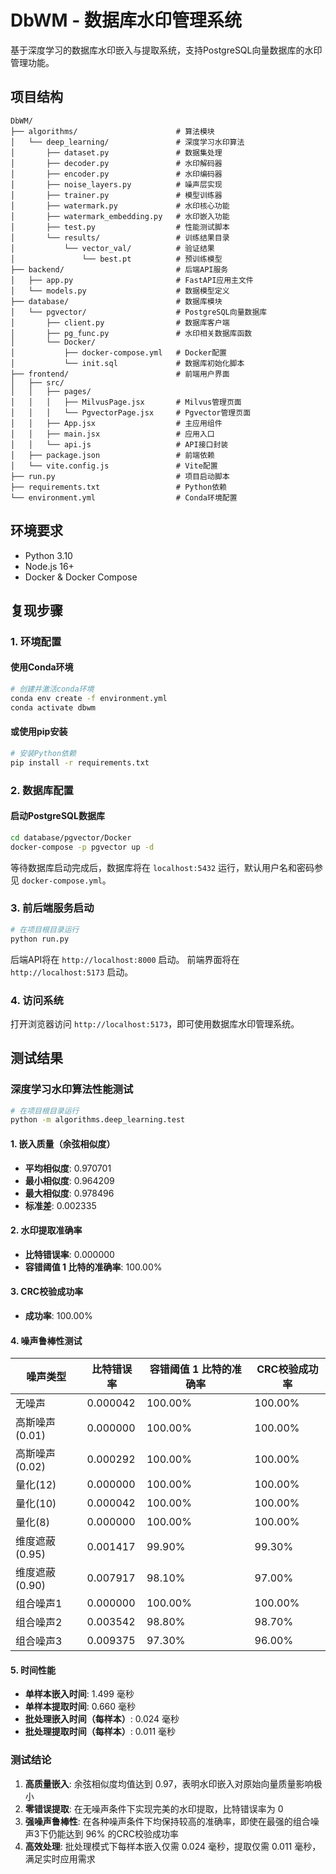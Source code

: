 # DbWM - 数据库水印管理系统

基于深度学习的数据库水印嵌入与提取系统，支持PostgreSQL向量数据库的水印管理功能。

## 项目结构

```
DbWM/
├── algorithms/                      # 算法模块
│   └── deep_learning/               # 深度学习水印算法
│       ├── dataset.py               # 数据集处理
│       ├── decoder.py               # 水印解码器
│       ├── encoder.py               # 水印编码器
│       ├── noise_layers.py          # 噪声层实现
│       ├── trainer.py               # 模型训练器
│       ├── watermark.py             # 水印核心功能
│       ├── watermark_embedding.py   # 水印嵌入功能
│       ├── test.py                  # 性能测试脚本
│       └── results/                 # 训练结果目录
│           └── vector_val/          # 验证结果
│               └── best.pt          # 预训练模型
├── backend/                         # 后端API服务
│   ├── app.py                       # FastAPI应用主文件
│   └── models.py                    # 数据模型定义
├── database/                        # 数据库模块
│   └── pgvector/                    # PostgreSQL向量数据库
│       ├── client.py                # 数据库客户端
│       ├── pg_func.py               # 水印相关数据库函数
│       └── Docker/
│           ├── docker-compose.yml   # Docker配置
│           └── init.sql             # 数据库初始化脚本
├── frontend/                        # 前端用户界面
│   ├── src/
│   │   ├── pages/
│   │   │   ├── MilvusPage.jsx       # Milvus管理页面
│   │   │   └── PgvectorPage.jsx     # Pgvector管理页面
│   │   ├── App.jsx                  # 主应用组件
│   │   ├── main.jsx                 # 应用入口
│   │   └── api.js                   # API接口封装
│   ├── package.json                 # 前端依赖
│   └── vite.config.js               # Vite配置
├── run.py                           # 项目启动脚本
├── requirements.txt                 # Python依赖
└── environment.yml                  # Conda环境配置
```

## 环境要求

- Python 3.10
- Node.js 16+
- Docker & Docker Compose

## 复现步骤

### 1. 环境配置

#### 使用Conda环境
```bash
# 创建并激活conda环境
conda env create -f environment.yml
conda activate dbwm
```

#### 或使用pip安装
```bash
# 安装Python依赖
pip install -r requirements.txt
```

### 2. 数据库配置

#### 启动PostgreSQL数据库
```bash
cd database/pgvector/Docker
docker-compose -p pgvector up -d
```

等待数据库启动完成后，数据库将在 `localhost:5432` 运行，默认用户名和密码参见 `docker-compose.yml`。

### 3. 前后端服务启动

```bash
# 在项目根目录运行
python run.py
```

后端API将在 `http://localhost:8000` 启动。
前端界面将在 `http://localhost:5173` 启动。


### 4. 访问系统

打开浏览器访问 `http://localhost:5173`，即可使用数据库水印管理系统。

## 测试结果

### 深度学习水印算法性能测试

```bash
# 在项目根目录运行
python -m algorithms.deep_learning.test
```

#### 1. 嵌入质量（余弦相似度）
- **平均相似度**: 0.970701
- **最小相似度**: 0.964209
- **最大相似度**: 0.978496
- **标准差**: 0.002335

#### 2. 水印提取准确率
- **比特错误率**: 0.000000
- **容错阈值 1 比特的准确率**: 100.00%

#### 3. CRC校验成功率
- **成功率**: 100.00%

#### 4. 噪声鲁棒性测试

| 噪声类型 | 比特错误率 | 容错阈值 1 比特的准确率 | CRC校验成功率 |
|----------|------------|------------------------|---------------|
| 无噪声 | 0.000042 | 100.00% | 100.00% |
| 高斯噪声(0.01) | 0.000000 | 100.00% | 100.00% |
| 高斯噪声(0.02) | 0.000292 | 100.00% | 100.00% |
| 量化(12) | 0.000000 | 100.00% | 100.00% |
| 量化(10) | 0.000042 | 100.00% | 100.00% |
| 量化(8) | 0.000000 | 100.00% | 100.00% |
| 维度遮蔽(0.95) | 0.001417 | 99.90% | 99.30% |
| 维度遮蔽(0.90) | 0.007917 | 98.10% | 97.00% |
| 组合噪声1 | 0.000000 | 100.00% | 100.00% |
| 组合噪声2 | 0.003542 | 98.80% | 98.70% |
| 组合噪声3 | 0.009375 | 97.30% | 96.00% |

#### 5. 时间性能

- **单样本嵌入时间**: 1.499 毫秒
- **单样本提取时间**: 0.660 毫秒
- **批处理嵌入时间（每样本）**: 0.024 毫秒
- **批处理提取时间（每样本）**: 0.011 毫秒

### 测试结论

1. **高质量嵌入**: 余弦相似度均值达到 0.97，表明水印嵌入对原始向量质量影响极小
2. **零错误提取**: 在无噪声条件下实现完美的水印提取，比特错误率为 0
3. **强噪声鲁棒性**: 在各种噪声条件下均保持较高的准确率，即使在最强的组合噪声3下仍能达到 96% 的CRC校验成功率
4. **高效处理**: 批处理模式下每样本嵌入仅需 0.024 毫秒，提取仅需 0.011 毫秒，满足实时应用需求
